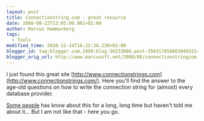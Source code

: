```yaml
---
layout: post
title: Connectionstring.com - great resource
date: 2008-08-22T13:05:00.001+02:00
author: Marcus Hammarberg
tags:
  - Tools
modified_time: 2010-12-14T16:22:38.236+01:00
blogger_id: tag:blogger.com,1999:blog-36533086.post-3503178580830493314
blogger_orig_url: http://www.marcusoft.net/2008/08/connectionstringcom-great-resource.html
---
```


I just found this great site
[http://www.connectionstrings.com](http://www.connectionstrings.com/).
Here you'll find the answer to the age-old questions
on how to write the connection string for (almost)
every database provider.

[Some people](http://www.blogger.com/profile/06485708514192583267) has
know about this for a long, long time but haven't told me about it...
But I am not like that - here you go.
